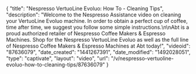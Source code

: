 {
    "title": "Nespresso VertuoLine Evoluo: How To - Cleaning Tips",
    "description": "Welcome to the Nespresso Assistance video on cleaning your VertuoLine Evoluo machine. In order to obtain a perfect cup of coffee, time after time, we suggest you follow some simple instructions.\n\nAbt is a proud authorized retailer of Nespresso Coffee Makers & Espresso Machines. Shop for the Nespresso VertuoLine Evoluo as well as the full line of Nespresso Coffee Makers & Espresso Machines at Abt today!",
    "videoid": "87636079",
    "date_created": "1441267391",
    "date_modified": "1492028051",
    "type": "captivate",
    "layout": "video",
    "url": "\/v\/nespresso-vertuoline-evoluo-how-to-cleaning-tips\/87636079"
}